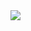   <img align="center" src="https://github-readme-stats.vercel.app/api?username=berkant0&count_private=true&show_icons=true&theme=radical" />


